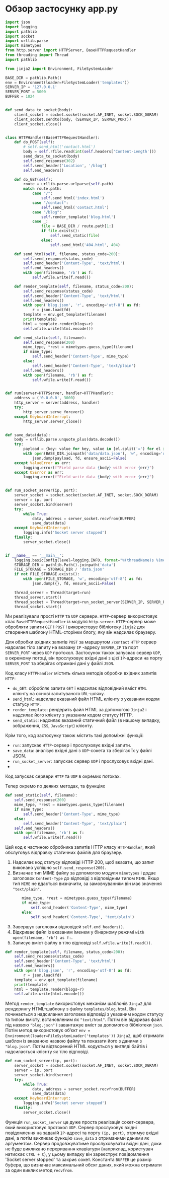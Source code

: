 # Обзор застосунку app.py

```python
import json
import logging
import pathlib
import socket
import urllib.parse
import mimetypes
from http.server import HTTPServer, BaseHTTPRequestHandler
from threading import Thread
import pathlib

from jinja2 import Environment, FileSystemLoader

BASE_DIR = pathlib.Path()
env = Environment(loader=FileSystemLoader('templates'))
SERVER_IP = '127.0.0.1'
SERVER_PORT = 5000
BUFFER = 1024


def send_data_to_socket(body):
    client_socket = socket.socket(socket.AF_INET, socket.SOCK_DGRAM)
    client_socket.sendto(body, (SERVER_IP, SERVER_PORT))
    client_socket.close()


class HTTPHandler(BaseHTTPRequestHandler):
    def do_POST(self):
        # self.send_html('contact.html')
        body = self.rfile.read(int(self.headers['Content-Length']))
        send_data_to_socket(body)
        self.send_response(302)
        self.send_header('Location', '/blog')
        self.end_headers()

    def do_GET(self):
        route = urllib.parse.urlparse(self.path)
        match route.path:
            case "/":
                self.send_html('index.html')
            case "/contact":
                self.send_html('contact.html')
            case "/blog":
                self.render_template('blog.html')
            case _:
                file = BASE_DIR / route.path[1:]
                if file.exists():
                    self.send_static(file)
                else:
                    self.send_html('404.html', 404)

    def send_html(self, filename, status_code=200):
        self.send_response(status_code)
        self.send_header('Content-Type', 'text/html')
        self.end_headers()
        with open(filename, 'rb') as f:
            self.wfile.write(f.read())

    def render_template(self, filename, status_code=200):
        self.send_response(status_code)
        self.send_header('Content-Type', 'text/html')
        self.end_headers()
        with open('blog.json', 'r', encoding='utf-8') as fd:
            r = json.load(fd)
        template = env.get_template(filename)
        print(template)
        html = template.render(blogs=r)
        self.wfile.write(html.encode())

    def send_static(self, filename):
        self.send_response(200)
        mime_type, *rest = mimetypes.guess_type(filename)
        if mime_type:
            self.send_header('Content-Type', mime_type)
        else:
            self.send_header('Content-Type', 'text/plain')
        self.end_headers()
        with open(filename, 'rb') as f:
            self.wfile.write(f.read())


def run(server=HTTPServer, handler=HTTPHandler):
    address = ('0.0.0.0', 3000)
    http_server = server(address, handler)
    try:
        http_server.serve_forever()
    except KeyboardInterrupt:
        http_server.server_close()


def save_data(data):
    body = urllib.parse.unquote_plus(data.decode())
    try:
        payload = {key: value for key, value in [el.split('=') for el in body.split('&')]}
        with open(BASE_DIR.joinpath('data/data.json'), 'w', encoding='utf-8') as fd:
            json.dump(payload, fd, ensure_ascii=False)
    except ValueError as err:
        logging.error(f"Field parse data {body} with error {err}")
    except OSError as err:
        logging.error(f"Field write data {body} with error {err}")


def run_socket_server(ip, port):
    server_socket = socket.socket(socket.AF_INET, socket.SOCK_DGRAM)
    server = ip, port
    server_socket.bind(server)
    try:
        while True:
            data, address = server_socket.recvfrom(BUFFER)
            save_data(data)
    except KeyboardInterrupt:
        logging.info('Socket server stopped')
    finally:
        server_socket.close()


if __name__ == '__main__':
    logging.basicConfig(level=logging.INFO, format="%(threadName)s %(message)s")
    STORAGE_DIR = pathlib.Path().joinpath('data')
    FILE_STORAGE = STORAGE_DIR / 'data.json'
    if not FILE_STORAGE.exists():
        with open(FILE_STORAGE, 'w', encoding='utf-8') as fd:
            json.dump({}, fd, ensure_ascii=False)

    thread_server = Thread(target=run)
    thread_server.start()
    thread_socket = Thread(target=run_socket_server(SERVER_IP, SERVER_PORT))
    thread_socket.start()
```

Ми реалізували прості `HTTP` та `UDP` сервери. `HTTP`-сервер використовує клас `BaseHTTPRequestHandler`
із модуля `http.server`. `HTTP`-сервер може обробляти запити `GET` і `POST`
і використовує бібліотеку `Jinja2` для створення шаблону HTML-сторінки блогу, яку він надсилає браузеру.

Для обробки вхідних запитів `POST` за маршрутом `/contact` `HTTP` сервер надсилає тіло запиту на вказану `IP`
-адресу `SERVER_IP` та порт `SERVER_PORT` через `UDP` протокол. Застосунок також запускає сервер `UDP`, в окремому
потоці, він прослуховує вхідні дані з цієї `IP`-адреси на порту `SERVER_PORT` та зберігає отримані дані у файлі `JSON`.

Код класу `HTTPHandler` містить кілька методів обробки вхідних запитів `HTTP`:

- `do_GET`: обробляє запити `GET` і надсилає відповідний вміст `HTML` клієнту на основі запитуваного `URL`-шляху.
- `send_html`: надсилає вказаний файл HTML клієнту з указаним кодом статусу `HTTP`.
- `render_template`: рендерить файл HTML за допомогою `Jinja2` і надсилає його клієнту з указаним кодом статусу HTTP.
- `send_static`: надсилає вказаний статичний файл (в нашому випадку, зображення, `CSS`, `JavaScript`) клієнту.

Крім того, код застосунку також містить такі допоміжні функції:

- `run`: запускає `HTTP`-сервер і прослуховує вхідні запити.
- `save_data`: аналізує вхідні дані з `UDP`-сокета та зберігає їх у файлі JSON.
- `run_socket_server`: запускає сервер `UDP` і прослуховує вхідні дані.
-

Код запускає сервери `HTTP` та `UDP` в окремих потоках.

Тепер окремо по деяких методах, та функціях

```python
def send_static(self, filename):
    self.send_response(200)
    mime_type, *rest = mimetypes.guess_type(filename)
    if mime_type:
        self.send_header('Content-Type', mime_type)
    else:
        self.send_header('Content-Type', 'text/plain')
    self.end_headers()
    with open(filename, 'rb') as f:
        self.wfile.write(f.read())
```

Цей код є частиною обробника запитів HTTP класу `HTTPHandler`, який обслуговує відправку статичних файлів для браузеру.

1. Надсилає код статусу відповіді HTTP 200, щоб вказати, що запит виконано успішно `self.send_response(200)`.
2. Визначає тип MIME файлу за допомогою модуля `mimetypes` і додає заголовок `Content-Type` до відповіді з відповідним
   типом `MIME`. Якщо тип `MIME` не вдається визначити, за замовчуванням він має значення `"text/plain"`.
   ```python
       mime_type, *rest = mimetypes.guess_type(filename)
       if mime_type:
           self.send_header('Content-Type', mime_type)
       else:
           self.send_header('Content-Type', 'text/plain')
   ```
3. Завершує заголовки відповідей `self.end_headers()`.
4. Відкриває файл із вказаним іменем у бінарному режимі `with open(filename, 'rb') as f:`.
5. Записує вміст файлу в тіло відповіді `self.wfile.write(f.read())`.

```python
def render_template(self, filename, status_code=200):
    self.send_response(status_code)
    self.send_header('Content-Type', 'text/html')
    self.end_headers()
    with open('blog.json', 'r', encoding='utf-8') as fd:
        r = json.load(fd)
    template = env.get_template(filename)
    print(template)
    html = template.render(blogs=r)
    self.wfile.write(html.encode())
```

Метод `render_template` використовує механізм шаблонів `Jinja2` для рендерингу HTML-шаблону з
файлу `templates/blog.html`. Він починається з
надсилання заголовка відповіді з указаним кодом статусу та типом вмісту, встановленим як `"text/html"`. Потім він
відкриває файл під назвою `"blog.json"` і завантажує вміст за допомогою бібліотеки `json`. Потім метод використовує
об’єкт `env = Environment(loader=FileSystemLoader('templates'))` `Jinja2`, щоб отримати шаблон із вказаною назвою файлу
та показати його з даними з `"blog.json"`. Потім відтворений HTML кодується у вигляді байтів і надсилається клієнту як
тіло відповіді.

```python
def run_socket_server(ip, port):
    server_socket = socket.socket(socket.AF_INET, socket.SOCK_DGRAM)
    server = ip, port
    server_socket.bind(server)
    try:
        while True:
            data, address = server_socket.recvfrom(BUFFER)
            save_data(data)
    except KeyboardInterrupt:
        logging.info('Socket server stopped')
    finally:
        server_socket.close()
```

Функція `run_socket_server` це дуже проста реалізація сокет-сервера, який використовує протокол `UDP`. Сервер
прослуховує вхідні повідомлення на заданій `IP`-адресі та порту `(ip, port)`, отримує вхідні дані, а потім викликає
функцію `save_data` з отриманими даними як аргументом. Сервер продовжуватиме прослуховувати вхідні дані, доки не буде
викликано переривання клавіатури (наприклад, користувач натискає `CTRL + C`), у цьому випадку він зареєструє
повідомлення 'Socket server stopped' та закриє сокет. Константа `BUFFER` це розмір буфера, що визначає максимальний
обсяг даних, який можна отримати за один виклик метод `recvfrom`.